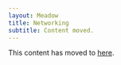 ```yaml
---
layout: Meadow
title: Networking
subtitle: Content moved.
---
```


This content has moved to [here](/Meadow/Meadow.OS/Networking/).
